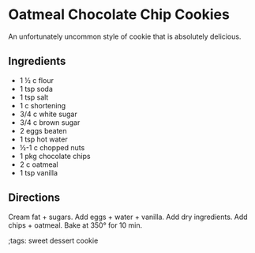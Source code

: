 # Oatmeal Chocolate Chip Cookies

An unfortunately uncommon style of cookie that is absolutely delicious.

## Ingredients

- 1 &half; c flour
- 1 tsp soda
- 1 tsp salt
- 1 c shortening
- 3/4 c white sugar
- 3/4 c brown sugar
- 2 eggs beaten
- 1 tsp hot water
- &half;-1 c chopped nuts
- 1 pkg chocolate chips
- 2 c oatmeal
- 1 tsp vanilla

## Directions

Cream fat + sugars. Add eggs + water + vanilla. Add dry ingredients. Add chips + oatmeal. Bake at 350&deg; for 10 min.

;tags: sweet dessert cookie
